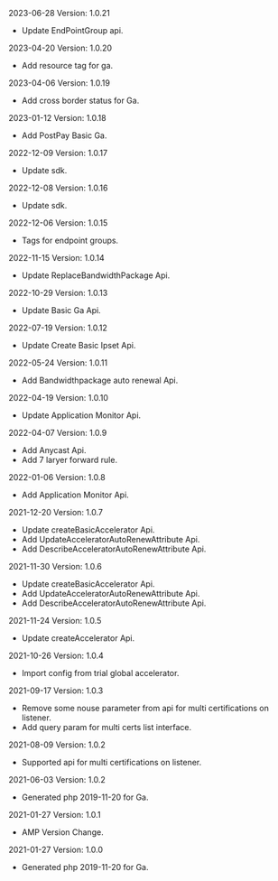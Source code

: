 2023-06-28 Version: 1.0.21
- Update EndPointGroup api.

2023-04-20 Version: 1.0.20
- Add resource tag for ga.

2023-04-06 Version: 1.0.19
- Add cross border status for Ga.

2023-01-12 Version: 1.0.18
- Add PostPay Basic Ga.

2022-12-09 Version: 1.0.17
- Update sdk.

2022-12-08 Version: 1.0.16
- Update sdk.

2022-12-06 Version: 1.0.15
- Tags for endpoint groups.

2022-11-15 Version: 1.0.14
- Update ReplaceBandwidthPackage Api.

2022-10-29 Version: 1.0.13
- Update Basic Ga Api.

2022-07-19 Version: 1.0.12
- Update Create Basic Ipset Api.

2022-05-24 Version: 1.0.11
- Add Bandwidthpackage auto renewal Api.

2022-04-19 Version: 1.0.10
- Update Application Monitor Api.

2022-04-07 Version: 1.0.9
- Add Anycast Api.
- Add 7 laryer forward rule.

2022-01-06 Version: 1.0.8
- Add Application Monitor Api.

2021-12-20 Version: 1.0.7
- Update createBasicAccelerator Api.
- Add UpdateAcceleratorAutoRenewAttribute Api.
- Add DescribeAcceleratorAutoRenewAttribute Api.

2021-11-30 Version: 1.0.6
- Update createBasicAccelerator Api.
- Add UpdateAcceleratorAutoRenewAttribute Api.
- Add DescribeAcceleratorAutoRenewAttribute Api.

2021-11-24 Version: 1.0.5
- Update createAccelerator Api.

2021-10-26 Version: 1.0.4
- Import config from trial global accelerator.

2021-09-17 Version: 1.0.3
- Remove some nouse parameter from api for multi certifications on listener.
- Add query param for multi certs list interface.

2021-08-09 Version: 1.0.2
- Supported api for multi certifications on listener.

2021-06-03 Version: 1.0.2
- Generated php 2019-11-20 for Ga.

2021-01-27 Version: 1.0.1
- AMP Version Change.

2021-01-27 Version: 1.0.0
- Generated php 2019-11-20 for Ga.

